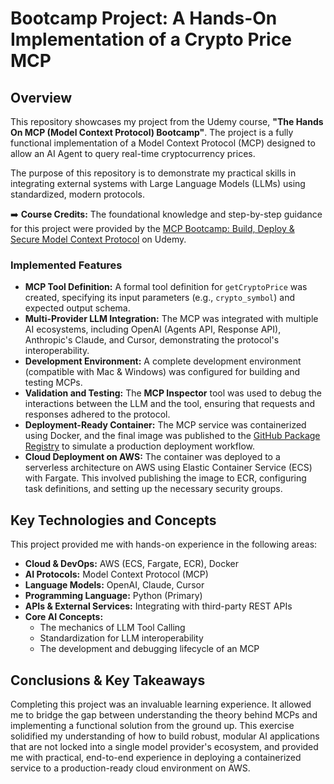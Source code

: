 # Bootcamp Project: A Hands-On Implementation of a Crypto Price MCP

## Overview

This repository showcases my project from the Udemy course, **"The Hands On MCP (Model Context Protocol) Bootcamp"**. The project is a fully functional implementation of a Model Context Protocol (MCP) designed to allow an AI Agent to query real-time cryptocurrency prices.

The purpose of this repository is to demonstrate my practical skills in integrating external systems with Large Language Models (LLMs) using standardized, modern protocols.

➡️ **Course Credits:** The foundational knowledge and step-by-step guidance for this project were provided by the [MCP Bootcamp: Build, Deploy & Secure Model Context Protocol](https://www.udemy.com/course/learn-mcp-model-context-protocol-course-and-a2a-bootcamphands-hands-on/?referralCode=4BB6FF5CE336B4460CDA) on Udemy.

### Implemented Features

* **MCP Tool Definition:** A formal tool definition for `getCryptoPrice` was created, specifying its input parameters (e.g., `crypto_symbol`) and expected output schema.
* **Multi-Provider LLM Integration:** The MCP was integrated with multiple AI ecosystems, including OpenAI (Agents API, Response API), Anthropic's Claude, and Cursor, demonstrating the protocol's interoperability.
* **Development Environment:** A complete development environment (compatible with Mac & Windows) was configured for building and testing MCPs.
* **Validation and Testing:** The **MCP Inspector** tool was used to debug the interactions between the LLM and the tool, ensuring that requests and responses adhered to the protocol.
* **Deployment-Ready Container:** The MCP service was containerized using Docker, and the final image was published to the [GitHub Package Registry](https://github.com/users/marcela-acosta/packages/container/package/simple-binance-mcp) to simulate a production deployment workflow.
* **Cloud Deployment on AWS:** The container was deployed to a serverless architecture on AWS using Elastic Container Service (ECS) with Fargate. This involved publishing the image to ECR, configuring task definitions, and setting up the necessary security groups.

## Key Technologies and Concepts

This project provided me with hands-on experience in the following areas:

* **Cloud & DevOps:** AWS (ECS, Fargate, ECR), Docker
* **AI Protocols:** Model Context Protocol (MCP)
* **Language Models:** OpenAI, Claude, Cursor
* **Programming Language:** Python (Primary)
* **APIs & External Services:** Integrating with third-party REST APIs
* **Core AI Concepts:**
  * The mechanics of LLM Tool Calling
  * Standardization for LLM interoperability
  * The development and debugging lifecycle of an MCP

## Conclusions & Key Takeaways

Completing this project was an invaluable learning experience. It allowed me to bridge the gap between understanding the theory behind MCPs and implementing a functional solution from the ground up. This exercise solidified my understanding of how to build robust, modular AI applications that are not locked into a single model provider's ecosystem, and provided me with practical, end-to-end experience in deploying a containerized service to a production-ready cloud environment on AWS.
